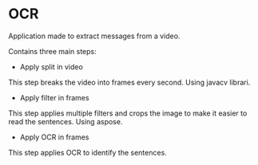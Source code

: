 # OCR

Application made to extract messages from a video.

Contains three main steps:

* Apply split in video

This step breaks the video into frames every second. Using javacv librari.

* Apply filter in frames

This step applies multiple filters and crops the image to make it easier to read the sentences. Using aspose.

* Apply OCR in frames

This step applies OCR to identify the sentences.
